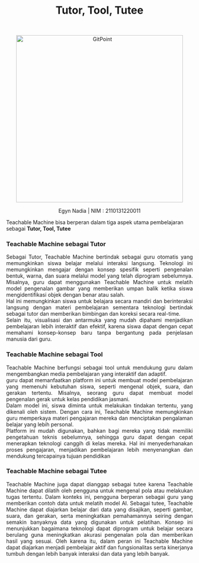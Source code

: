 <h1 align="center"> Tutor, Tool, Tutee </h1> <br>
<p align="center">
  <a href="https://teachablemachine.withgoogle.com/">
    <img alt="GitPoint" title="GitPoint" src="https://miro.medium.com/v2/resize:fit:1400/format:webp/0*9trzjAkrah9O9nCs.png" width="450">
  </a>
</p>

<p align="center">
  Egyn Nadia | NIM : 2110131220011
</p>



Teachable Machine bisa berperan dalam tiga aspek utama pembelajaran sebagai <b>Tutor, Tool, Tutee </b>
### Teachable Machine sebagai Tutor
<div style="text-align: justify">Sebagai Tutor, Teachable Machine bertindak sebagai guru otomatis yang memungkinkan siswa belajar melalui interaksi langsung. Teknologi ini memungkinkan mengajar dengan konsep spesifik seperti pengenalan bentuk, warna, dan suara melalui model yang telah diprogram sebelumnya. Misalnya, guru dapat menggunakan Teachable Machine untuk melatih model pengenalan gambar yang memberikan umpan balik ketika siswa mengidentifikasi objek dengan benar atau salah. <br>
Hal ini memungkinkan siswa untuk belajara secara mandiri dan berinteraksi langsung dengan materi pembelajaran sementara teknologi bertindak sebagai tutor dan memberikan bimbingan dan koreksi secara real-time. <br>
Selain itu, visualisasi dan antarmuka yang mudah dipahami menjadikan pembelajaran lebih interaktif dan efektif, karena siswa dapat dengan cepat memahami konsep-konsep baru tanpa bergantung pada penjelasan manusia dari guru.

### Teachable Machine sebagai Tool
Teachable Machine berfungsi sebagai tool untuk mendukung guru dalam mengembangkan media pembelajaran yang interaktif dan adaptif. <br>
guru dapat memanfaatkan platform ini untuk membuat model pembelajaran yang memenuhi kebutuhan siswa, seperti mengenal objek, suara, dan gerakan tertentu. Misalnya, seorang guru dapat membuat model pengenalan gerak untuk kelas pendidikan jasmani. <br>
Dalam model ini, siswa diminta untuk melakukan tindakan tertentu, yang dikenali oleh sistem. Dengan cara ini, Teachable Machine memungkinkan guru memperkaya materi pengajaran mereka dan menciptakan pengalaman belajar yang lebih personal. <br>
Platform ini mudah digunakan, bahkan bagi mereka yang tidak memiliki pengetahuan teknis sebelumnya, sehingga guru dapat dengan cepat menerapkan teknologi canggih di kelas mereka. Hal ini menyederhanakan proses pengajaran, menjadikan pembelajaran lebih menyenangkan dan mendukung tercapainya tujuan pendidikan

### Teachable Machine sebagai Tutee

Teachable Machine juga dapat dianggap sebagai tutee karena Teachable Machine dapat dilatih oleh pengguna untuk mengenal pola atau melakukan tugas tertentu. Dalam konteks ini, pengguna berperan sebagai guru yang memberikan contoh data untuk melatih model AI.
Sebagai tutee, Teachable Machine dapat diajarkan belajar dari data yang disajikan, seperti gambar, suara, dan gerakan, serta meningkatkan pemahamannya seiring dengan semakin banyaknya data yang digunakan untuk pelatihan.
Konsep ini menunjukkan bagaimana teknologi dapat diprogram untuk belajar secara berulang guna meningkatkan akurasi pengenalan pola dan memberikan hasil yang sesuai.
Oleh karena itu, dalam peran ini Teachable Machine dapat diajarkan menjadi pembelajar aktif dan fungsionalitas serta kinerjanya tumbuh dengan lebih banyak interaksi dan data yang lebih banyak.</div>